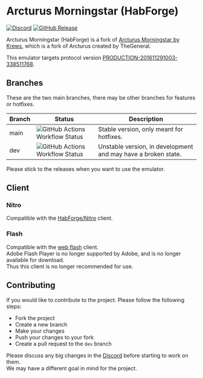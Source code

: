 # Arcturus Morningstar (HabForge)

[![Discord](https://img.shields.io/discord/1284673800662679552?logo=discord&color=7289DA&label=HabForge&logoColor=fff)](https://discord.gg/q3tCNQAzWe)
[![GitHub Release](https://img.shields.io/github/v/release/HabForge/ArcturusMorningstar)](https://github.com/HabForge/ArcturusMorningstar/releases/latest)

Arcturus Morningstar (HabForge) is a fork of [Arcturus Morningstar by Krews](https://git.krews.org/morningstar/Arcturus-Community), which is a fork of Arcturus created by TheGeneral.  

This emulator targets protocol version [PRODUCTION-201611291003-338511768](https://sulek.dev/release/flash/PRODUCTION-201611291003-338511768).

## Branches

These are the two main branches, there may be other branches for features or hotfixes.

| Branch | Status                                                                                                                                      | Description                                                   |
|--------|---------------------------------------------------------------------------------------------------------------------------------------------|---------------------------------------------------------------|
| main   | ![GitHub Actions Workflow Status](https://img.shields.io/github/actions/workflow/status/HabForge/ArcturusMorningstar/build.yml?branch=main) | Stable version, only meant for hotfixes.                      |
| dev    | ![GitHub Actions Workflow Status](https://img.shields.io/github/actions/workflow/status/HabForge/ArcturusMorningstar/build.yml?branch=dev)  | Unstable version, in development and may have a broken state. |

Please stick to the releases when you want to use the emulator.

## Client

### Nitro

Compatible with the [HabForge/Nitro](https://github.com/HabForge/Nitro) client.

### Flash

Compatible with the [web flash](https://sulek.dev/release/flash/PRODUCTION-201611291003-338511768) client.  
Adobe Flash Player is no longer supported by Adobe, and is no longer available for download.  
Thus this client is no longer recommended for use.

## Contributing

If you would like to contribute to the project. Please follow the following steps:

- Fork the project
- Create a new branch
- Make your changes
- Push your changes to your fork
- Create a pull request to the `dev` branch

Please discuss any big changes in the [Discord](https://discord.gg/q3tCNQAzWe) before starting to work on them.  
We may have a different goal in mind for the project.
